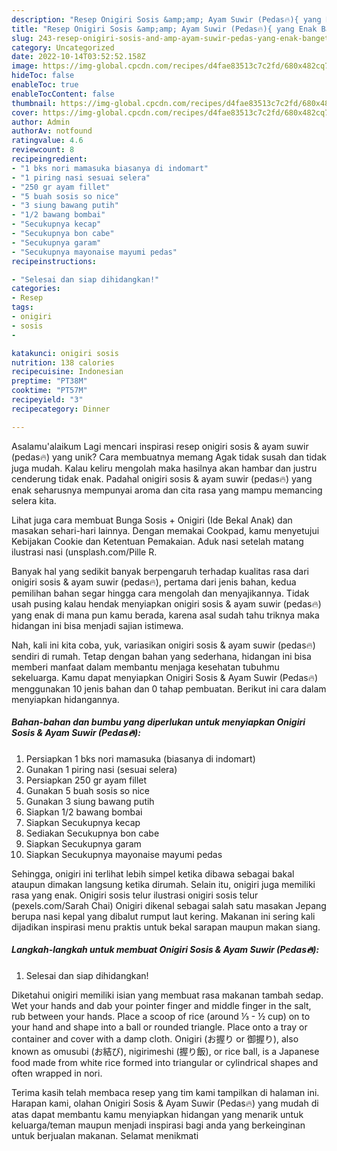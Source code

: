 ```yaml
---
description: "Resep Onigiri Sosis &amp;amp; Ayam Suwir (Pedas🔥){ yang Enak Banget"
title: "Resep Onigiri Sosis &amp;amp; Ayam Suwir (Pedas🔥){ yang Enak Banget"
slug: 243-resep-onigiri-sosis-and-amp-ayam-suwir-pedas-yang-enak-banget
category: Uncategorized
date: 2022-10-14T03:52:52.158Z
image: https://img-global.cpcdn.com/recipes/d4fae83513c7c2fd/680x482cq70/onigiri-sosis-ayam-suwir-pedas-foto-resep-utama.jpg
hideToc: false
enableToc: true
enableTocContent: false
thumbnail: https://img-global.cpcdn.com/recipes/d4fae83513c7c2fd/680x482cq70/onigiri-sosis-ayam-suwir-pedas-foto-resep-utama.jpg
cover: https://img-global.cpcdn.com/recipes/d4fae83513c7c2fd/680x482cq70/onigiri-sosis-ayam-suwir-pedas-foto-resep-utama.jpg
author: Admin
authorAv: notfound
ratingvalue: 4.6
reviewcount: 8
recipeingredient:
- "1 bks nori mamasuka biasanya di indomart"
- "1 piring nasi sesuai selera"
- "250 gr ayam fillet"
- "5 buah sosis so nice"
- "3 siung bawang putih"
- "1/2 bawang bombai"
- "Secukupnya kecap"
- "Secukupnya bon cabe"
- "Secukupnya garam"
- "Secukupnya mayonaise mayumi pedas"
recipeinstructions:

- "Selesai dan siap dihidangkan!"
categories:
- Resep
tags:
- onigiri
- sosis
- 

katakunci: onigiri sosis  
nutrition: 138 calories
recipecuisine: Indonesian
preptime: "PT38M"
cooktime: "PT57M"
recipeyield: "3"
recipecategory: Dinner

---
```



Asalamu'alaikum Lagi mencari inspirasi resep onigiri sosis &amp; ayam suwir (pedas🔥) yang unik? Cara membuatnya memang Agak tidak susah dan tidak juga mudah. Kalau keliru mengolah maka hasilnya akan hambar dan justru cenderung tidak enak. Padahal onigiri sosis &amp; ayam suwir (pedas🔥) yang enak seharusnya mempunyai aroma dan cita rasa yang mampu memancing selera kita.


Lihat juga cara membuat Bunga Sosis + Onigiri (Ide Bekal Anak) dan masakan sehari-hari lainnya. Dengan memakai Cookpad, kamu menyetujui Kebijakan Cookie dan Ketentuan Pemakaian. Aduk nasi setelah matang ilustrasi nasi (unsplash.com/Pille R.

Banyak hal yang sedikit banyak berpengaruh terhadap kualitas rasa dari onigiri sosis &amp; ayam suwir (pedas🔥), pertama dari jenis bahan, kedua pemilihan bahan segar hingga cara mengolah dan menyajikannya. Tidak usah pusing kalau hendak menyiapkan onigiri sosis &amp; ayam suwir (pedas🔥) yang enak di mana pun kamu berada, karena asal sudah tahu triknya maka hidangan ini bisa menjadi sajian istimewa.


Nah, kali ini kita coba, yuk, variasikan onigiri sosis &amp; ayam suwir (pedas🔥) sendiri di rumah. Tetap dengan bahan yang sederhana, hidangan ini bisa memberi manfaat dalam membantu menjaga kesehatan tubuhmu sekeluarga. Kamu dapat menyiapkan Onigiri Sosis &amp; Ayam Suwir (Pedas🔥) menggunakan 10 jenis bahan dan 0 tahap pembuatan. Berikut ini cara dalam menyiapkan hidangannya.

<!--inarticleads1-->

##### Bahan-bahan dan bumbu yang diperlukan untuk menyiapkan Onigiri Sosis &amp; Ayam Suwir (Pedas🔥):

1. Persiapkan 1 bks nori mamasuka (biasanya di indomart)
1. Gunakan 1 piring nasi (sesuai selera)
1. Persiapkan 250 gr ayam fillet
1. Gunakan 5 buah sosis so nice
1. Gunakan 3 siung bawang putih
1. Siapkan 1/2 bawang bombai
1. Siapkan Secukupnya kecap
1. Sediakan Secukupnya bon cabe
1. Siapkan Secukupnya garam
1. Siapkan Secukupnya mayonaise mayumi pedas


Sehingga, onigiri ini terlihat lebih simpel ketika dibawa sebagai bakal ataupun dimakan langsung ketika dirumah. Selain itu, onigiri juga memiliki rasa yang enak. Onigiri sosis telur ilustrasi onigiri sosis telur (pexels.com/Sarah Chai) Onigiri dikenal sebagai salah satu masakan Jepang berupa nasi kepal yang dibalut rumput laut kering. Makanan ini sering kali dijadikan inspirasi menu praktis untuk bekal sarapan maupun makan siang. 

<!--inarticleads2-->

##### Langkah-langkah untuk membuat Onigiri Sosis &amp; Ayam Suwir (Pedas🔥):


1. Selesai dan siap dihidangkan!

Diketahui onigiri memiliki isian yang membuat rasa makanan tambah sedap. Wet your hands and dab your pointer finger and middle finger in the salt, rub between your hands. Place a scoop of rice (around ⅓ - ½ cup) on to your hand and shape into a ball or rounded triangle. Place onto a tray or container and cover with a damp cloth. Onigiri (お握り or 御握り), also known as omusubi (お結び), nigirimeshi (握り飯), or rice ball, is a Japanese food made from white rice formed into triangular or cylindrical shapes and often wrapped in nori. 

Terima kasih telah membaca resep yang tim kami tampilkan di halaman ini. Harapan kami, olahan Onigiri Sosis &amp; Ayam Suwir (Pedas🔥) yang mudah di atas dapat membantu kamu menyiapkan hidangan yang menarik untuk keluarga/teman maupun menjadi inspirasi bagi anda yang berkeinginan untuk berjualan makanan. Selamat menikmati
